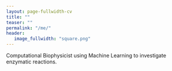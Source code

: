 ```yaml
---
layout: page-fullwidth-cv
title: ""
teaser: ""
permalink: "/me/"
header:
   image_fullwidth: "square.png"
---
```


Computational Biophysicist using Machine Learning to investigate enzymatic
reactions.
